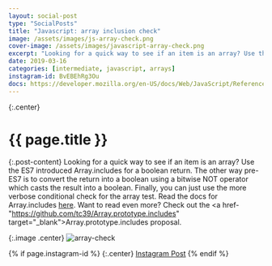 ```yaml
---
layout: social-post
type: "SocialPosts"
title: "Javascript: array inclusion check"
image: /assets/images/js-array-check.png
cover-image: /assets/images/javascript-array-check.png
excerpt: "Looking for a quick way to see if an item is an array? Use the..."
date: 2019-03-16
categories: [intermediate, javascript, arrays]
instagram-id: BvEBEhRg3Ou
docs: https://developer.mozilla.org/en-US/docs/Web/JavaScript/Reference/Global_Objects/Array/includes
---
```

{:.center}
# {{ page.title }}

{:.post-content}
Looking for a quick way to see if an item is an array? Use the ES7 introduced 
Array.includes for a boolean return. The other way pre-ES7 is to convert the 
return into a boolean using a bitwise NOT operator which casts the result into 
a boolean. Finally, you can just use the more verbose conditional check for the array test.
Read the docs for Array.includes <a href="{{page.docs}}" target="_blank">here</a>.
Want to read even more? Check out the <a href-"https://github.com/tc39/Array.prototype.includes" target="_blank">Array.prototype.includes proposal.</a>

{:.image .center}
![array-check]({{page.image}})

{% if page.instagram-id %}
{:.center}
<a class="insta-link" href="https://www.instagram.com/p/{{page.instagram-id}}" target="_blank">Instagram Post</a>
{% endif %}





